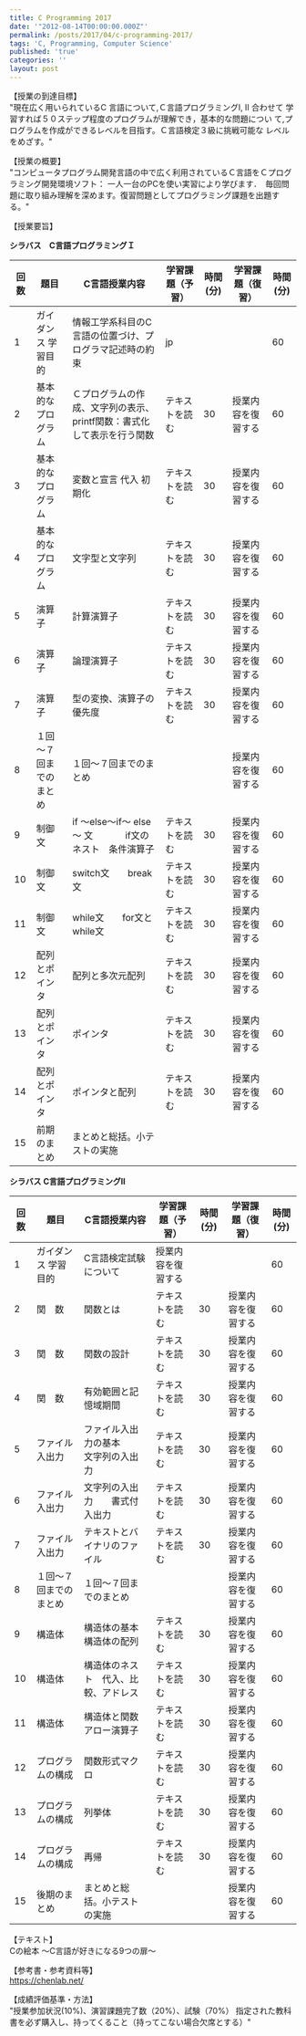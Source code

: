 ```yaml
---
title: C Programming 2017
date: '"2012-08-14T00:00:00.000Z"'
permalink: /posts/2017/04/c-programming-2017/
tags: 'C, Programming, Computer Science'
published: 'true'
categories: ''
layout: post
---
```

【授業の到達目標】  
"現在広く用いられているC 言語について,Ｃ言語プログラミングI, II 合わせて
学習すれば５０ステップ程度のプログラムが理解でき，基本的な問題につい
て,プログラムを作成ができるレベルを目指す。Ｃ言語検定３級に挑戦可能な
レベルをめざす。"							

【授業の概要】  
"コンピュータプログラム開発言語の中で広く利用されているＣ言語をＣプログラミング開発環境ソフト：
一人一台のPCを使い実習により学びます．　毎回問題に取り組み理解を深めます。復習問題としてプログラミング課題を出題する。"		

【授業要旨】

**シラバス　C言語プログラミングＩ**

|  回数 | 題目 | C言語授業内容 | 学習課題（予習） | 時間(分) | 学習課題（復習） | 時間(分) |
| --- | --- | --- | --- | --- | --- | --- |
|  1 | ガイダンス 学習目的 | 情報工学系科目のC言語の位置づけ、プログラマ記述時の約束 | jp |  |  | 60 |
|  2 | 基本的なプログラム | Ｃプログラムの作成、文字列の表示、printf関数：書式化して表示を行う関数 | テキストを読む | 30 | 授業内容を復習する | 60 |
|  3 | 基本的なプログラム | 変数と宣言 代入 初期化 | テキストを読む | 30 | 授業内容を復習する | 60 |
|  4 | 基本的なプログラム | 文字型と文字列 | テキストを読む | 30 | 授業内容を復習する | 60 |
|  5 | 演算子 | 計算演算子 | テキストを読む | 30 | 授業内容を復習する | 60 |
|  6 | 演算子 | 論理演算子 | テキストを読む | 30 | 授業内容を復習する | 60 |
|  7 | 演算子 | 型の変換、演算子の優先度 | テキストを読む | 30 | 授業内容を復習する | 60 |
|  8 | １回～７回までのまとめ | １回～７回までのまとめ |  |  | 授業内容を復習する | 60 |
|  9 | 制御文 | if ～else～if～ else～ 文 　　　 if文の　ネスト　条件演算子 | テキストを読む | 30 | 授業内容を復習する | 60 |
|  10 | 制御文 | switch文　　break 文 | テキストを読む | 30 | 授業内容を復習する | 60 |
|  11 | 制御文 | while文　　for文とwhile文 | テキストを読む | 30 | 授業内容を復習する | 60 |
|  12 | 配列とポインタ | 配列と多次元配列 | テキストを読む | 30 | 授業内容を復習する | 60 |
|  13 | 配列とポインタ | ポインタ | テキストを読む | 30 | 授業内容を復習する | 60 |
|  14 | 配列とポインタ | ポインタと配列 | テキストを読む | 30 | 授業内容を復習する | 60 |
|  15 | 前期のまとめ | まとめと総括。小テストの実施 |  |  |  |  |

**シラバス C言語プログラミングⅡ**

|  回数 | 題目 | C言語授業内容 | 学習課題（予習） | 時間(分) | 学習課題（復習） | 時間(分) |
| --- | --- | --- | --- | --- | --- | --- |
|  1 | ガイダンス 学習目的 | C言語検定試験について | 授業内容を復習する |  |  | 60 |
|  2 | 関　数 | 関数とは | テキストを読む | 30 | 授業内容を復習する | 60 |
|  3 | 関　数 | 関数の設計 | テキストを読む | 30 | 授業内容を復習する | 60 |
|  4 | 関　数 | 有効範囲と記憶域期間 | テキストを読む | 30 | 授業内容を復習する | 60 |
|  5 | ファイル入出力 | ファイル入出力の基本　　文字列の入出力 | テキストを読む | 30 | 授業内容を復習する | 60 |
|  6 | ファイル入出力 | 文字列の入出力　　書式付入出力 | テキストを読む | 30 | 授業内容を復習する | 60 |
|  7 | ファイル入出力 | テキストとバイナリのファイル | テキストを読む | 30 | 授業内容を復習する | 60 |
|  8 | １回～７回までのまとめ | １回～７回までのまとめ |  |  | 授業内容を復習する | 60 |
|  9 | 構造体 | 構造体の基本　　構造体の配列 | テキストを読む | 30 | 授業内容を復習する | 60 |
|  10 | 構造体 | 構造体のネスト　代入、比較、アドレス | テキストを読む | 30 | 授業内容を復習する | 60 |
|  11 | 構造体 | 構造体と関数　　アロー演算子 | テキストを読む | 30 | 授業内容を復習する | 60 |
|  12 | プログラムの構成 | 関数形式マクロ | テキストを読む | 30 | 授業内容を復習する | 60 |
|  13 | プログラムの構成 | 列挙体 | テキストを読む | 30 | 授業内容を復習する | 60 |
|  14 | プログラムの構成 | 再帰 | テキストを読む | 30 | 授業内容を復習する | 60 |
|  15 | 後期のまとめ | まとめと総括。小テストの実施 |  |  | 授業内容を復習する | 60 |

【テキスト】  
Cの絵本 ～C言語が好きになる9つの扉～				

【参考書・参考資料等】  
https://chenlab.net/				

【成績評価基準・方法】  
"授業参加状況(10%)、演習課題完了数（20%）、試験（70%）
指定された教科書を必ず購入し、持ってくること（持ってこない場合欠席とする）"